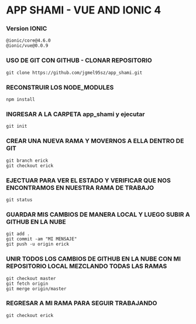 # APP SHAMI - VUE AND IONIC 4

### Version IONIC
```
@ionic/core@4.6.0
@ionic/vue@0.0.9
```
### USO DE GIT CON GITHUB - CLONAR REPOSITORIO
``` 
git clone https://github.com/jgmel95sz/app_shami.git
``` 
### RECONSTRUIR LOS NODE_MODULES
```
npm install
```
### INGRESAR A LA CARPETA app_shami y ejecutar
```
git init
```
### CREAR UNA NUEVA RAMA Y MOVERNOS A ELLA DENTRO DE GIT
```
git branch erick
git checkout erick
```
### EJECTUAR PARA VER EL ESTADO Y VERIFICAR QUE NOS ENCONTRAMOS EN NUESTRA RAMA DE TRABAJO
```
git status
```
### GUARDAR MIS CAMBIOS DE MANERA LOCAL Y LUEGO SUBIR A GITHUB EN LA NUBE
```
git add .
git commit -am "MI MENSAJE"
git push -u origin erick
``` 
### UNIR TODOS LOS CAMBIOS DE GITHUB EN LA NUBE CON MI REPOSITORIO LOCAL MEZCLANDO TODAS LAS RAMAS 
```
git checkout master
git fetch origin
git merge origin/master
``` 
### REGRESAR A MI RAMA PARA SEGUIR TRABAJANDO
```
git checkout erick
``` 





